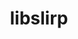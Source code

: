 ---
title: "libslirp"
layout: cache
categories: [package, develop]
meta: {"compilers": ["apple-clang@=15.0.0"], "num_specs": 1, "num_specs_by_stack": {"developer-tools-darwin": 1, "root": 1}, "oss": ["ventura"], "platforms": ["darwin"], "stacks": ["developer-tools-darwin", "root"], "targets": ["aarch64"], "versions": ["4.7.0"]}
spec_details: [{"compiler": "apple-clang@=15.0.0", "hash": "wdla2vdivkboakuqi32f7ntxd7wjtyg7", "os": "ventura", "platform": "darwin", "size": "-", "stacks": ["developer-tools-darwin", "root"], "tarball": "https://binaries.spack.io/develop/build_cache/darwin-ventura-aarch64/apple-clang-15.0.0/libslirp-4.7.0/darwin-ventura-aarch64-apple-clang-15.0.0-libslirp-4.7.0-wdla2vdivkboakuqi32f7ntxd7wjtyg7.spack", "target": "aarch64", "variants": ["build_system=meson", "buildtype=release", "default_library=shared", "~strip"], "versions": ["4.7.0"]}]
---